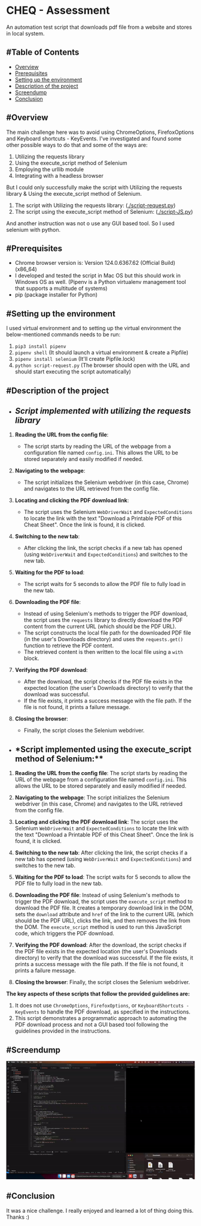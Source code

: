 # CHEQ - Assessment

An automation test script that downloads pdf file from a website and stores in local system.

## #Table of Contents

- [Overview](#overview)
- [Prerequisites](#prerequisites)
- [Setting up the environment](#setting-up-the-environment)
- [Description of the project](#description-of-the-project)
- [Screendump](#screendump)
- [Conclusion](#conclusion)

## #Overview

The main challenge here was to avoid using ChromeOptions, FirefoxOptions and Keyboard shortcuts - KeyEvents.
I've investigated and found some other possible ways to do that and some of the ways are:

1. Utilizing the requests library
2. Using the execute_script method of Selenium
3. Employing the urllib module
4. Integrating with a headless browser

But I could only successfully make the script with Utilizing the requests library & Using the execute_script method of Selenium.

1. The script with Utilizing the requests library: ([./script-request.py](https://github.com/AsifArefinBonny/cheq/blob/main/script-request.py))
2. The script using the execute_script method of Selenium: ([./script-JS.py](https://github.com/AsifArefinBonny/cheq/blob/main/script-JS.py))

And another instruction was not o use any GUI based tool. So I used selenium with python.

## #Prerequisites

- Chrome browser version is: Version 124.0.6367.62 (Official Build) (x86_64)
- I developed and tested the script in Mac OS but this should work in Windows OS as well. (Pipenv is a Python virtualenv management tool that supports a multitude of systems)
- pip (package installer for Python)

## #Setting up the environment

I used virtual environment and to setting up the virtual environment the below-mentioned commands needs to be run:

1. `pip3 install pipenv`
2. `pipenv shell` (It should launch a virtual environment & create a Pipfile)
3. `pipenv install selenium` (It'll create Pipfile.lock)
4. `python script-request.py` (The browser should open with the URL and should start executing the script automatically)

## #Description of the project

- ## **_Script implemented with utilizing the requests library_**

1. **Reading the URL from the config file**:

   - The script starts by reading the URL of the webpage from a configuration file named `config.ini`. This allows the URL to be stored separately and easily modified if needed.

2. **Navigating to the webpage**:

   - The script initializes the Selenium webdriver (in this case, Chrome) and navigates to the URL retrieved from the config file.

3. **Locating and clicking the PDF download link**:

   - The script uses the Selenium `WebDriverWait` and `ExpectedConditions` to locate the link with the text "Download a Printable PDF of this Cheat Sheet". Once the link is found, it is clicked.

4. **Switching to the new tab**:

   - After clicking the link, the script checks if a new tab has opened (using `WebDriverWait` and `ExpectedConditions`) and switches to the new tab.

5. **Waiting for the PDF to load**:

   - The script waits for 5 seconds to allow the PDF file to fully load in the new tab.

6. **Downloading the PDF file**:

   - Instead of using Selenium's methods to trigger the PDF download, the script uses the `requests` library to directly download the PDF content from the current URL (which should be the PDF URL).
   - The script constructs the local file path for the downloaded PDF file (in the user's Downloads directory) and uses the `requests.get()` function to retrieve the PDF content.
   - The retrieved content is then written to the local file using a `with` block.

7. **Verifying the PDF download**:

   - After the download, the script checks if the PDF file exists in the expected location (the user's Downloads directory) to verify that the download was successful.
   - If the file exists, it prints a success message with the file path. If the file is not found, it prints a failure message.

8. **Closing the browser**:
   - Finally, the script closes the Selenium webdriver.

- ## **\*Script implemented using the execute_script method of Selenium:\*\***

1. **Reading the URL from the config file**:
   The script starts by reading the URL of the webpage from a configuration file named `config.ini`. This allows the URL to be stored separately and easily modified if needed.

2. **Navigating to the webpage**:
   The script initializes the Selenium webdriver (in this case, Chrome) and navigates to the URL retrieved from the config file.

3. **Locating and clicking the PDF download link**:
   The script uses the Selenium `WebDriverWait` and `ExpectedConditions` to locate the link with the text "Download a Printable PDF of this Cheat Sheet". Once the link is found, it is clicked.

4. **Switching to the new tab**:
   After clicking the link, the script checks if a new tab has opened (using `WebDriverWait` and `ExpectedConditions`) and switches to the new tab.

5. **Waiting for the PDF to load**:
   The script waits for 5 seconds to allow the PDF file to fully load in the new tab.

6. **Downloading the PDF file**:
   Instead of using Selenium's methods to trigger the PDF download, the script uses the `execute_script` method to download the PDF file. It creates a temporary download link in the DOM, sets the `download` attribute and `href` of the link to the current URL (which should be the PDF URL), clicks the link, and then removes the link from the DOM.
   The `execute_script` method is used to run this JavaScript code, which triggers the PDF download.

7. **Verifying the PDF download**:
   After the download, the script checks if the PDF file exists in the expected location (the user's Downloads directory) to verify that the download was successful.
   If the file exists, it prints a success message with the file path. If the file is not found, it prints a failure message.

8. **Closing the browser**:
   Finally, the script closes the Selenium webdriver.

**The key aspects of these scripts that follow the provided guidelines are:**

1. It does not use `ChromeOptions`, `FirefoxOptions`, or `KeyboardShortcuts - KeyEvents` to handle the PDF download, as specified in the instructions.
2. This script demonstrates a programmatic approach to automating the PDF download process and not a GUI based tool following the guidelines provided in the instructions.

## #Screendump

![image](./screendump.gif)

## #Conclusion

It was a nice challenge. I really enjoyed and learned a lot of thing doing this. Thanks :)
